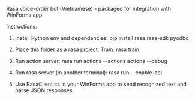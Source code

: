 Rasa voice-order bot (Vietnamese) - packaged for integration with WinForms app.

Instructions:
1. Install Python env and dependencies:
   pip install rasa rasa-sdk pyodbc

2. Place this folder as a rasa project. Train:
   rasa train

3. Run action server:
   rasa run actions --actions actions --debug

4. Run rasa server (in another terminal):
   rasa run --enable-api

5. Use RasaClient.cs in your WinForms app to send recognized text and parse JSON responses.
